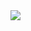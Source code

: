 <a href="https://github.com/a-huk">
  <img align="center" src="https://github-readme-stats.vercel.app/api?username=a-huk&show_icons=true&count_private=true"/>
</a>
